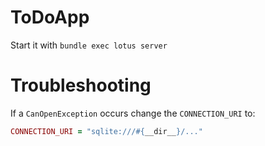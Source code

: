 ToDoApp
=======

Start it with `bundle exec lotus server`

# Troubleshooting

If a `CanOpenException` occurs change the `CONNECTION_URI` to:

```ruby
CONNECTION_URI = "sqlite:///#{__dir__}/..."
```
